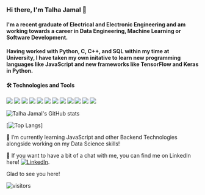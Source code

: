 ### Hi there, I'm Talha Jamal 👋

#### I'm a recent graduate of Electrical and Electronic Engineering and am working towards a career in Data Engineering, Machine Learning or Software Development.
#### Having worked with Python, C, C++, and SQL within my time at University, I have taken my own initative to learn new programming languages like JavaScript and new frameworks like TensorFlow and Keras in Python. 

#### &#x1f6e0; Technologies and Tools
![](https://img.shields.io/badge/OS-Mac-informational?style=flat&logo=<LOGO_NAME>&logoColor=white&color=2bbc8a)
![](https://img.shields.io/badge/OS-Windows-informational?style=flat&logo=<LOGO_NAME>&logoColor=white&color=2bbc8a)
![](https://img.shields.io/badge/Editor-VScode-informational?style=flat&logo=<LOGO_NAME>&logoColor=white&color=2bbc8a)
![](https://img.shields.io/badge/Editor-Spyder-informational?style=flat&logo=<LOGO_NAME>&logoColor=white&color=2bbc8a)
![](https://img.shields.io/badge/Editor-Jupyter-informational?style=flat&logo=<LOGO_NAME>&logoColor=white&color=2bbc8a)
![](https://img.shields.io/badge/Languages-Python-informational?style=flat&logo=<LOGO_NAME>&logoColor=white&color=2bbc8a)
![](https://img.shields.io/badge/Languages-C-informational?style=flat&logo=<LOGO_NAME>&logoColor=white&color=2bbc8a)
![](https://img.shields.io/badge/Languages-C++-informational?style=flat&logo=<LOGO_NAME>&logoColor=white&color=2bbc8a)
![](https://img.shields.io/badge/Shell-Bash-informational?style=flat&logo=<LOGO_NAME>&logoColor=white&color=2bbc8a)
![](https://img.shields.io/badge/Tools-MySQL-informational?style=flat&logo=<LOGO_NAME>&logoColor=white&color=2bbc8a)
![](https://img.shields.io/badge/Tools-SQLite-informational?style=flat&logo=<LOGO_NAME>&logoColor=white&color=2bbc8a)
![](https://img.shields.io/badge/Tools-Tableau-informational?style=flat&logo=<LOGO_NAME>&logoColor=white&color=2bbc8a)


![Talha Jamal's GitHub stats](https://github-readme-stats.vercel.app/api?username=talhajamal11&show_icons=true&theme=radical)

[![Top Langs](https://github-readme-stats.vercel.app/api/top-langs/?username=talhajamal11&theme=radical)]

<!-- Actual text -->

🌱 I’m currently learning JavaScript and other Backend Technologies alongside working on my Data Science skills! 

💬 If you want to have a bit of a chat with me, you can find me on LinkedIn here! [![LinkedIn][2.2]][2].

<!-- Icons -->
[2.2]: https://raw.githubusercontent.com/MartinHeinz/MartinHeinz/master/linkedin-3-16.png (LinkedIn icon without padding)

<!-- Links to your social media accounts -->

[2]: https://www.linkedin.com/in/talhajamal11/


Glad to see you here! 

![visitors](https://visitor-badge.glitch.me/badge?page_id=${talhajamal11}.${talhajamal11})
<!--
**talhajamal11/talhajamal11** is a ✨ _special_ ✨ repository because its `README.md` (this file) appears on your GitHub profile.

Here are some ideas to get you started:

- 🔭 I’m currently working on ...
- 🌱 I’m currently learning ...
- 👯 I’m looking to collaborate on ...
- 🤔 I’m looking for help with ...
- 💬 Ask me about ...
- 📫 How to reach me: ...
- 😄 Pronouns: ...
- ⚡ Fun fact: ...
-->
